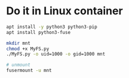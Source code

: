 # Do it in Linux container
```bash
apt install -y python3 python3-pip
apt install python3-fuse

mkdir mnt
chmod +x MyFS.py
./MyFS.py -o uid=1000 -o gid=1000 mnt

# unmount
fusermount -u mnt



```